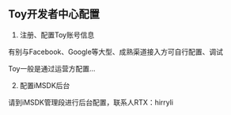 ## Toy开发者中心配置

1. 注册、配置Toy账号信息

 有别与Facebook、Google等大型、成熟渠道接入方可自行配置、调试

 Toy一般是通过运营方配置...



2. 配置iMSDK后台

 请到iMSDK管理段进行后台配置，联系人RTX：hirryli

